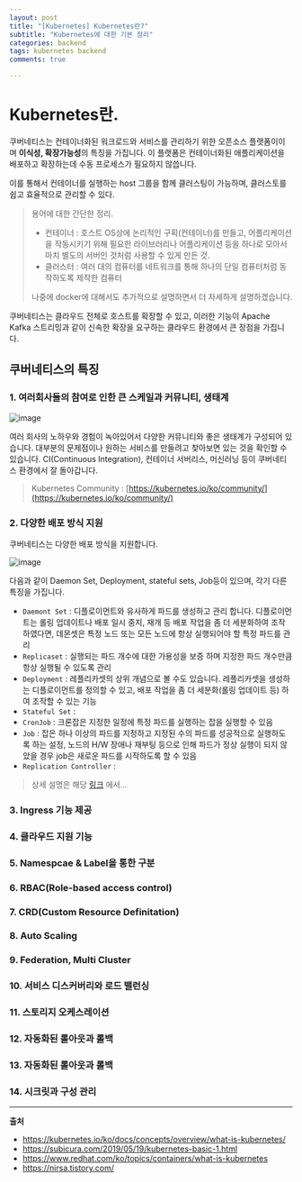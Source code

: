 ```yaml
---
layout: post
title: "[Kubernetes] Kubernetes란?"
subtitle: "Kubernetes에 대한 기본 정리"
categories: backend
tags: kubernetes backend
comments: true

---
```


# Kubernetes란.

쿠버네티스는 컨테이너화된 워크로드와 서비스를 관리하기 위한 오픈소스 플랫폼이이며 **이식성, 확장가능성**의 특징을 가집니다. 이 플랫폼은 컨테이너화된 애플리케이션을 배포하고 확장하는데 수동 프로세스가 필요하지 않씁니다.

이를 통해서 컨테이너를 실행하는 host 그룹을 함께 클러스팅이 가능하며, 클러스토를 쉽고 효율적으로 관리할 수 있다.

> 용어에 대한 간단한 정리.
> - 컨테이너 : 호스트  OS상에 논리적인 구획(컨테이너)를 만들고, 어플리케이션을 작동시키기 위해 필요한 라이브러리나 어플리케이션 등을 하나로 모아서 마치 별도의 서버인 것처럼 사용할 수 있게 만든 것.
> - 클러스터 : 여러 대의 컴퓨터를 네트워크를 통해 하나의 단일 컴퓨터처럼 동작하도록 제작한 컴퓨터
>
> 나중에 docker에 대해서도 추가적으로 설명하면서 더 자세하게 설명하겠습니다.


쿠버네티스는 클라우드 전체로 호스트를 확장할 수 있고, 이러한 기능이 Apache Kafka 스트리밍과 같이 신속한 확장을 요구하는 클라우드 환경에서 큰 장점을 가집니다.

## 쿠버네티스의 특징

### 1. 여러회사들의 참여로 인한 큰 스케일과 커뮤니티, 생태계

![image](https://user-images.githubusercontent.com/42582516/98944509-7ff19d00-2534-11eb-946b-18a309fe1399.png)

여러 회사의 노하우와 경험이 녹아있어서 다양한 커뮤니티와 좋은 생태계가 구성되어 있습니다. 대부분의 문제점이나 원하는 서비스를 만들려고 찾아보면 있는 것을 확인할 수 있습니다. CI(Continuous Integration), 컨테이너 서버리스, 머신러닝 등이 쿠버네티스 환경에서 잘 돌아갑니다.

> Kubernetes Community : [https://kubernetes.io/ko/community/](https://kubernetes.io/ko/community/)

### 2. 다양한 배포 방식 지원

쿠버네티스는 다양한 배포 방식을 지원합니다.

![image](https://user-images.githubusercontent.com/42582516/98945299-ae23ac80-2535-11eb-9fb2-f48b09e63f2c.png)

다음과 같이 Daemon Set, Deployment, stateful sets, Job등이 있으며, 각기 다른 특징을 가집니다.

- `Daemont Set` : 디플로이먼트와 유사하게 파드를 생성하고 관리 합니다. 디플로이먼트는 롤링 업데이트나 배포 일시 중지, 재개 등 배포 작업을 좀 더 세분화하여 조작하였다면, 데몬셋은 특정 노드 또는 모든 노드에 항상 실행되어야 할 특정 파드를 관리
- `Replicaset` : 실행되는 파드 개수에 대한 가용성을 보증 하며 지정한 파드 개수만큼 항상 실행될 수 있도록 관리
- `Deployment` : 레플리카셋의 상위 개념으로 볼 수도 있습니다. 레플리카셋을 생성하는 디플로이먼트를 정의할 수 있고, 배포 작업을 좀 더 세분화(롤링 업데이트 등) 하여 조작할 수 있는 기능
- `Stateful Set` : 
- `CronJob` : 크론잡은 지정한 일정에 특정 파드를 실행하는 잡을 실행할 수 있음
- `Job` : 잡은 하나 이상의 파드를 지정하고 지정된 수의 파드를 성공적으로 실행하도록 하는 설정, 노드의 H/W 장애나 재부팅 등으로 인해 파드가 정상 실행이 되지 않았을 경우 job은 새로운 파드를 시작하도록 할 수 있음
- `Replication Controller` : 

> 상세 설명은 해당 [링크](https://kubernetes.io/ko/docs/concepts/workloads/controllers/statefulset/) 에서...

### 3. Ingress 기능 제공


### 4. 클라우드 지원 기능


### 5. Namespcae & Label을 통한 구분


### 6. RBAC(Role-based access control)


### 7. CRD(Custom Resource Definitation)


### 8. Auto Scaling


### 9. Federation, Multi Cluster


### 10. 서비스 디스커버리와 로드 밸런싱


### 11. 스토리지 오케스레이션


### 12. 자동화된 롤아웃과 롤백


### 13. 자동화된 롤아웃과 롤백


### 14. 시크릿과 구성 관리
 



---

**출처**
- https://kubernetes.io/ko/docs/concepts/overview/what-is-kubernetes/
- https://subicura.com/2019/05/19/kubernetes-basic-1.html
- https://www.redhat.com/ko/topics/containers/what-is-kubernetes
- https://nirsa.tistory.com/